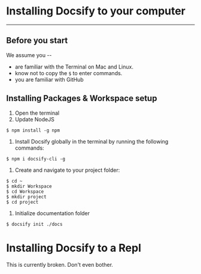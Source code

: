 # Installing Docsify to your computer
---
##  Before you start
We assume you --
- are familiar with the Terminal on Mac and Linux.
- know not to copy the `$` to enter commands.
- you are familiar with GitHub

## Installing Packages & Workspace setup
1. Open the terminal
1. Update NodeJS
```
$ npm install -g npm
```

1. Install Docsify globally in the terminal by running the following commands:
```
$ npm i docsify-cli -g
```
1. Create and navigate to your project folder:
```
$ cd ~
$ mkdir Workspace
$ cd Workspace
$ mkdir project
$ cd project
```
1. Initialize documentation folder
```
$ docsify init ./docs
```

# Installing Docsify to a Repl
This is currently broken. Don't even bother.